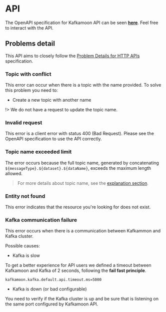 # API

The OpenAPI specification for Kafkamoon API can be seen [**here**](https://kafkamoon.platformoon.com/swagger-ui/index.html). Feel free to interact with the API.

## Problems detail

This API aims to closely follow the [Problem Details for HTTP APIs](https://www.rfc-editor.org/rfc/rfc7807)
specification.

### Topic with conflict

This error can occur when there is a topic with the name provided. To solve this problem you need to:

- Create a new topic with another name

!> We do not have a request to update the topic name.

### Invalid request

This error is a client error with status 400 (Bad Request). Please see the OpenAPI specification to use the API
correctly.

### Topic name exceeded limit

The error occurs because the full topic name, generated by concatenating `${messageType}.${dataset}.${dataName}`,
exceeds the maximum length allowed.

> For more details about topic name, see the [explanation section](explanation/?id=topic-name).

### Entity not found

This error indicates that the resource you're looking for does not exist.

### Kafka communication failure

This error occurs when there is a communication between Kafkammon and Kafka cluster.

Possible causes:

- Kafka is slow

To get a better experience for API users we defined a timeout between Kafkamoon and Kafka of 2 seconds, following the
**fail fast principle**.

```properties
kafkamoon.kafka.default.api.timeout.ms=5000
```

- Kafka is down (or bad configurable)

You need to verify if the Kafka cluster is up and be sure that is listening on the same port configured by Kafkamoon API.
